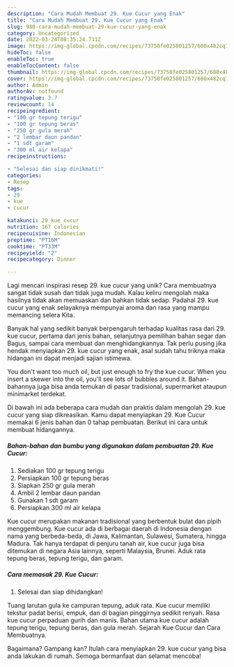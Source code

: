 ```yaml
---
description: "Cara Mudah Membuat 29. Kue Cucur yang Enak"
title: "Cara Mudah Membuat 29. Kue Cucur yang Enak"
slug: 980-cara-mudah-membuat-29-kue-cucur-yang-enak
category: Uncategorized
date: 2022-03-24T08:35:24.731Z
image: https://img-global.cpcdn.com/recipes/73758fe025801257/680x482cq70/29-kue-cucur-foto-resep-utama.jpg
hideToc: false
enableToc: true
enableTocContent: false
thumbnail: https://img-global.cpcdn.com/recipes/73758fe025801257/680x482cq70/29-kue-cucur-foto-resep-utama.jpg
cover: https://img-global.cpcdn.com/recipes/73758fe025801257/680x482cq70/29-kue-cucur-foto-resep-utama.jpg
author: Admin
authorAv: notfound
ratingvalue: 3.7
reviewcount: 14
recipeingredient:
- "100 gr tepung terigu"
- "100 gr tepung beras"
- "250 gr gula merah"
- "2 lembar daun pandan"
- "1 sdt garam"
- "300 ml air kelapa"
recipeinstructions:

- "Selesai dan siap dinikmati!"
categories:
- Resep
tags:
- 29
- kue
- cucur

katakunci: 29 kue cucur 
nutrition: 167 calories
recipecuisine: Indonesian
preptime: "PT16M"
cooktime: "PT33M"
recipeyield: "2"
recipecategory: Dinner

---
```





Lagi mencari inspirasi resep 29. kue cucur yang unik? Cara membuatnya sangat tidak susah dan tidak juga mudah. Kalau keliru mengolah maka hasilnya tidak akan memuaskan dan bahkan tidak sedap. Padahal 29. kue cucur yang enak selayaknya mempunyai aroma dan rasa yang mampu memancing selera Kita.





Banyak hal yang sedikit banyak berpengaruh terhadap kualitas rasa dari 29. kue cucur, pertama dari jenis bahan, selanjutnya pemilihan bahan segar dan Bagus, sampai cara membuat dan menghidangkannya. Tak perlu pusing jika hendak menyiapkan 29. kue cucur yang enak,      asal sudah tahu triknya maka hidangan ini dapat menjadi sajian istimewa.














You don&#39;t want too much oil, but just enough to fry the kue cucur. When you insert a skewer into the oil, you&#39;ll see lots of bubbles around it. Bahan-bahannya juga bisa anda temukan di pasar tradisional, supermarket ataupun minimarket terdekat.






Di bawah ini ada beberapa cara mudah dan praktis dalam mengolah 29. kue cucur yang siap dikreasikan. Kamu dapat menyiapkan 29. Kue Cucur memakai 6 jenis bahan dan 0 tahap pembuatan. Berikut ini cara untuk membuat hidangannya.

<!--inarticleads1-->

##### Bahan-bahan dan bumbu yang digunakan dalam pembuatan 29. Kue Cucur:

1. Sediakan 100 gr tepung terigu
1. Persiapkan 100 gr tepung beras
1. Siapkan 250 gr gula merah
1. Ambil 2 lembar daun pandan
1. Gunakan 1 sdt garam
1. Persiapkan 300 ml air kelapa


Kue cucur merupakan makanan tradisional yang berbentuk bulat dan pipih menggembung. Kue cucur ada di berbagai daerah di Indonesia dengan nama yang berbeda-beda, di Jawa, Kalimantan, Sulawesi, Sumatera, hingga Madura. Tak hanya terdapat di penjuru tanah air, kue cucur juga bisa ditemukan di negara Asia lainnya, seperti Malaysia, Brunei. Aduk rata tepung beras, tepung terigu, dan garam. 

<!--inarticleads2-->

##### Cara memasak 29. Kue Cucur:


1. Selesai dan siap dihidangkan!

Tuang larutan gula ke campuran tepung, aduk rata. Kue cucur memiliki tekstur padat berisi, empuk, dan di bagian pinggirnya sedikit renyah. Rasa kue cucur perpaduan gurih dan manis. Bahan utama kue cucur adalah tepung terigu, tepung beras, dan gula merah. Sejarah Kue Cucur dan Cara Membuatnya. 

Bagaimana? Gampang kan? Itulah cara menyiapkan 29. kue cucur yang bisa anda lakukan di rumah. Semoga bermanfaat dan selamat mencoba!
